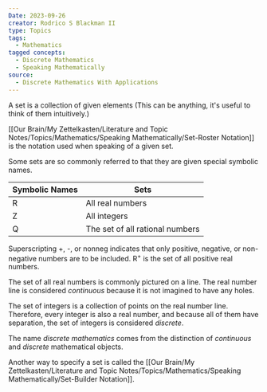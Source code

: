 ```yaml
---
Date: 2023-09-26
creator: Rodrico S Blackman II
type: Topics
tags:
  - Mathematics
tagged concepts:
  - Discrete Mathematics
  - Speaking Mathematically
source:
  - Discrete Mathematics With Applications
---
```

A set is a collection of given elements (This can be anything, it's useful to think of them intuitively.)

[[Our Brain/My Zettelkasten/Literature and Topic Notes/Topics/Mathematics/Speaking Mathematically/Set-Roster Notation]] is the notation used when speaking of a given set.

 Some sets are so commonly referred to that they are given special symbolic names.
 
|  Symbolic Names |  Sets |
| -------- | -------- |  
| R | All real numbers |  
| Z | All integers |
| Q | The set of all rational numbers|

Superscripting +, -, or nonneg indicates that only positive, negative, or non-negative numbers are to be included. R<sup>+</sup> is the set of all positive real numbers.

The set of all real numbers is commonly pictured on a line. The real number line is considered *continuous* because it is not imagined to have any holes. 

The set of integers is a collection of points on the real number line. Therefore, every integer is also a real number, and because all of them have separation, the set of integers is considered *discrete*. 

The name *discrete mathematics* comes from the distinction of *continuous* and *discrete* mathematical objects.

Another way to specify a set is called the [[Our Brain/My Zettelkasten/Literature and Topic Notes/Topics/Mathematics/Speaking Mathematically/Set-Builder Notation]]. 